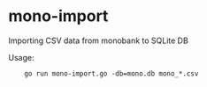 # mono-import

Importing CSV data from monobank to SQLite DB

Usage:

    	go run mono-import.go -db=mono.db mono_*.csv
